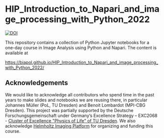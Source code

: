 # HIP_Introduction_to_Napari_and_image_processing_with_Python_2022
[![DOI](https://zenodo.org/badge/DOI/10.5281/zenodo.7102242.svg)](https://doi.org/10.5281/zenodo.7102242)

This repository contains a collection of Python Jupyter notebooks for a one-day course in Image Analysis using Python and Napari. The content is available at

https://biapol.github.io/HIP_Introduction_to_Napari_and_image_processing_with_Python_2022/

## Acknowledgements 
We would like to acknowledge all contributors who spend time in the past years to make slides and notebooks we are reusing there, in particular Johannes Müller (PoL, TU Dresden) and Benoit Lombardot (MPI-CBG Dresden). 
This project was partially supported by the Deutsche Forschungsgemeinschaft under Germany’s Excellence Strategy – EXC2068 - [Cluster of Excellence "Physics of Life" of TU Dresden](https://physics-of-life.tu-dresden.de/). 
We also acknowledge [Helmholtz Imaging Platform](https://helmholtz-imaging.de/) for organizing and funding this course.
